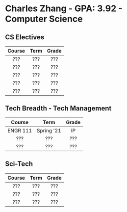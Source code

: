 # Charles Zhang - GPA: 3.92 - Computer Science

## CS Electives

| Course | Term | Grade |
|:---:|:---:|:---:|
| ??? | ??? | ??? |
| ??? | ??? | ??? |
| ??? | ??? | ??? |
| ??? | ??? | ??? |
| ??? | ??? | ??? |

## Tech Breadth - Tech Management

| Course | Term | Grade |
|:---:|:---:|:---:|
| ENGR 111 | Spring '21 | IP |
| ??? | ??? | ??? |
| ??? | ??? | ??? |

## Sci-Tech

| Course | Term | Grade |
|:---:|:---:|:---:|
| ??? | ??? | ??? |
| ??? | ??? | ??? |
| ??? | ??? | ??? |
